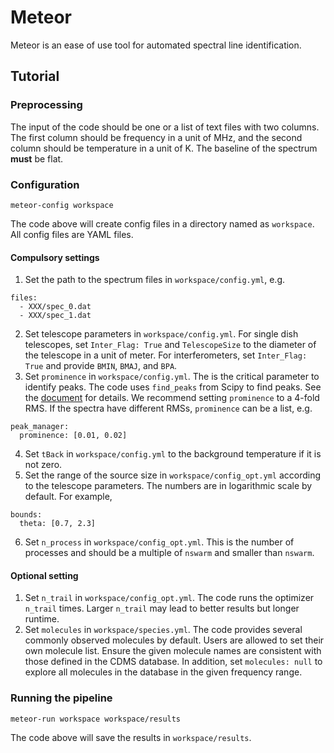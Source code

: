 # Meteor
Meteor is an ease of use tool for automated spectral line identification.

## Tutorial

### Preprocessing
The input of the code should be one or a list of text files with two columns. The first column should be frequency in a unit of MHz, and the second column should be temperature in a unit of K. The baseline of the spectrum **must** be flat.
### Configuration
```
meteor-config workspace
```
The code above will create config files in a directory named as `workspace`. All config files are YAML files.

#### Compulsory settings
1. Set the path to the spectrum files in `workspace/config.yml`, e.g.
```
files:
  - XXX/spec_0.dat
  - XXX/spec_1.dat
```
2. Set telescope parameters in `workspace/config.yml`. For single dish telescopes, set `Inter_Flag: True` and `TelescopeSize` to the diameter of the telescope in a unit of meter. For interferometers, set `Inter_Flag: True` and provide `BMIN`, `BMAJ`, and `BPA`.
3. Set ``prominence`` in `workspace/config.yml`. The is the critical parameter to identify peaks. The code uses `find_peaks` from Scipy to find peaks. See the [document](https://docs.scipy.org/doc/scipy/reference/generated/scipy.signal.find_peaks.html) for details. We recommend setting ``prominence`` to a 4-fold RMS. If the spectra have different RMSs, `prominence` can be a list, e.g.
```
peak_manager:
  prominence: [0.01, 0.02]
```
4. Set `tBack` in `workspace/config.yml` to the background temperature if it is not zero.
5. Set the range of the source size in `workspace/config_opt.yml` according to the telescope parameters. The numbers are in logarithmic scale by default. For example,
```
bounds:
  theta: [0.7, 2.3]
```
6. Set `n_process` in `workspace/config_opt.yml`. This is the number of processes and should be a multiple of `nswarm` and smaller than `nswarm`.

#### Optional setting
1. Set `n_trail` in `workspace/config_opt.yml`. The code runs the optimizer `n_trail` times. Larger `n_trail` may lead to better results but longer runtime.
2. Set `molecules` in `workspace/species.yml`. The code provides several commonly observed molecules by default. Users are allowed to set their own molecule list. Ensure the given molecule names are consistent with those defined in the CDMS database. In addition, set `molecules: null` to explore all molecules in the database in the given frequency range.

### Running the pipeline
```
meteor-run workspace workspace/results
```
The code above will save the results in ``workspace/results``.



